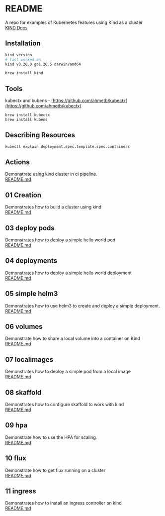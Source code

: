 # README

A repo for examples of Kubernetes features using Kind as a cluster  
[KIND Docs](https://kind.sigs.k8s.io/docs/user/quick-start/)

## Installation

```sh
kind version
# last worked on
kind v0.20.0 go1.20.5 darwin/amd64

brew install kind
```

## Tools

kubectx and kubens - [https://github.com/ahmetb/kubectx](https://github.com/ahmetb/kubectx)

```sh
brew install kubectx
brew install kubens
```

## Describing Resources

```sh
kubectl explain deployment.spec.template.spec.containers
```

## Actions

Demonstrate using kind cluster in ci pipeline.  
[README.md](.github/WORKFLOWS.md)  

## 01 Creation

Demonstrates how to build a cluster using kind  
[README.md](01_creation/README.md)

## 03 deploy pods

Demonstrates how to deploy a simple hello world pod  
[README.md](03_deploy_pod/README.md)

## 04 deployments

Demonstrates how to deploy a simple hello world deployment  
[README.md](04_deployments/README.md)

## 05 simple helm3

Demonstrates how to use helm3 to create and deploy a simple deployment.  
[README.md](05_simple_helm3/README.md)

## 06 volumes

Demonstrate how to share a local volume into a container on Kind  
[README.md](06_volumes/README.md)

## 07 localimages

Demonstrates how to deploy a simple pod from a local image  
[README.md](07_localimages/README.md)

## 08 skaffold

Demonstrates how to configure skaffold to work with kind  
[README.md](08_skaffold/README.md)

## 09 hpa

Demonstrate how to use the HPA for scaling.  
[README.md](09_hpa/README.md)

## 10 flux

Demonstrate how to get flux running on a cluster  
[README.md](10_flux/README.md)

## 11 ingress

Demonstrates how to install an ingress controller on kind  
[README.md](11_ingress/README.md)
